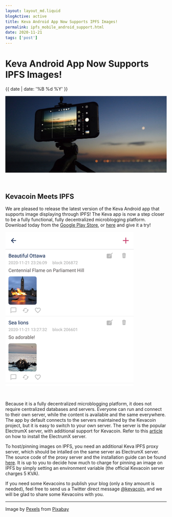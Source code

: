 ```yaml
---
layout: layout_md.liquid
blogActive: active
title: Keva Android App Now Supports IPFS Images!
permalink: ipfs_mobile_android_support.html
date: 2020-11-21
tags: ['post']
---
```


<h1 class="kva-blog-title">Keva Android App Now Supports IPFS Images!</h1>

<p class="kva-blog-list-date">{{ date | date: '%B %d %Y' }}</p>

<img src="images/evening-1840180_1920.jpg" class="img-fluid" alt="Evening Photo" style="margin-bottom: 30px"/>

## Kevacoin Meets IPFS

We are pleased to release the latest version of the Keva Android app that supports image displaying through IPFS! The Keva app is now a step closer to be a fully functional, fully decentralized microblogging platform. Download today from the <a href="https://play.google.com/store/apps/details?id=org.kevacoin.kevawallet">Google Play Store</a>, or <a href="https://github.com/kevacoin-project/keva_wallet/releases/tag/v6.7.0">here</a> and give it a try!

<img src="images/screenshot_ipfs_android.png" class="img-fluid" alt="Evening Photo" style="margin-bottom: 30px"/>

Because it is a fully decentralized microblogging platform, it does not require centralized databases and servers. Everyone can run and connect to their own server, while the content is available and the same everywhere. The app by default connects to the servers maintained by the Kevacoin project, but it is easy to switch to your own server. The server is the popular ElectrumX server, with additional support for Kevacoin. Refer to this <a href="./keva_electrumx.html">article</a> on how to install the ElectrumX server.

To host/pinning images on IPFS, you need an additional Keva IPFS proxy server, which should be intalled on the same server as ElectrumX server. The source code of the proxy server and the installation guide can be found <a href="https://github.com/kevacoin-project/keva_ipfs">here</a>. It is up to you to decide how much to charge for pinning an image on IPFS by simply setting an environment variable (the official Kevacoin server charges 5 KVA).

If you need some Kevacoins to publish your blog (only a tiny amount is needed), feel free to send us a Twitter direct message <a href="https://twitter.com/kevacoin">@kevacoin</a>, and we will be glad to share some Kevacoins with you.

---
Image by <a href="https://pixabay.com/users/pexels-2286921/?utm_source=link-attribution&amp;utm_medium=referral&amp;utm_campaign=image&amp;utm_content=1840180">Pexels</a> from <a href="https://pixabay.com/?utm_source=link-attribution&amp;utm_medium=referral&amp;utm_campaign=image&amp;utm_content=1840180">Pixabay</a>